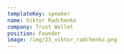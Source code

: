 ```yaml
---
templateKey: speaker
name: Viktor Radchenko
company: Trust Wallet
position: Founder
image: /img/23_viktor_radchenko.png
---
```


